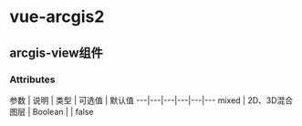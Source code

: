 # vue-arcgis2

## arcgis-view组件

### Attributes
参数 | 说明 | 类型 | 可选值 | 默认值
---|---|---|---|---|---
mixed | 2D、3D混合图层 | Boolean | | false


